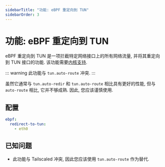 ```yaml
---
sidebarTitle: "功能: eBPF 重定向到 TUN"
sidebarOrder: 3
---
```


# 功能: eBPF 重定向到 TUN

eBPF 重定向到 TUN 是一项拦截特定网络接口上的所有网络流量, 并将其重定向到 TUN 接口的功能. 该功能需要[内核支持](https://github.com/iovisor/bcc/blob/master/INSTALL.md#kernel-configuration).

::: warning
此功能与 `tun.auto-route` 冲突.
:::

虽然它通常与 `tun.auto-redir` 和 `tun.auto-route` 相比具有更好的性能, 但与 `auto-route` 相比, 它并不够成熟. 因此, 您应该谨慎使用.

## 配置

```yaml
ebpf:
  redirect-to-tun:
    - eth0
```

## 已知问题

- 此功能与 Tailscaled 冲突, 因此您应该使用 `tun.auto-route` 作为替代.

